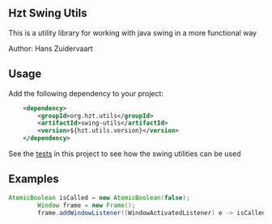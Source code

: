 ## Hzt Swing Utils

This is a utility library for working with java swing in a more functional way

Author: Hans Zuidervaart

## Usage
Add the following dependency to your project:
````xml
    <dependency>
        <groupId>org.hzt.utils</groupId>
        <artifactId>swing-utils</artifactId>
        <version>${hzt.utils.version}</version>
    </dependency>
````

See the [tests](src/test/java/org/hzt) in this project to see how the swing utilities can be used

## Examples
````java
AtomicBoolean isCalled = new AtomicBoolean(false);
        Window frame = new Frame();
        frame.addWindowListener((WindowActivatedListener) e -> isCalled.set(true));
````
